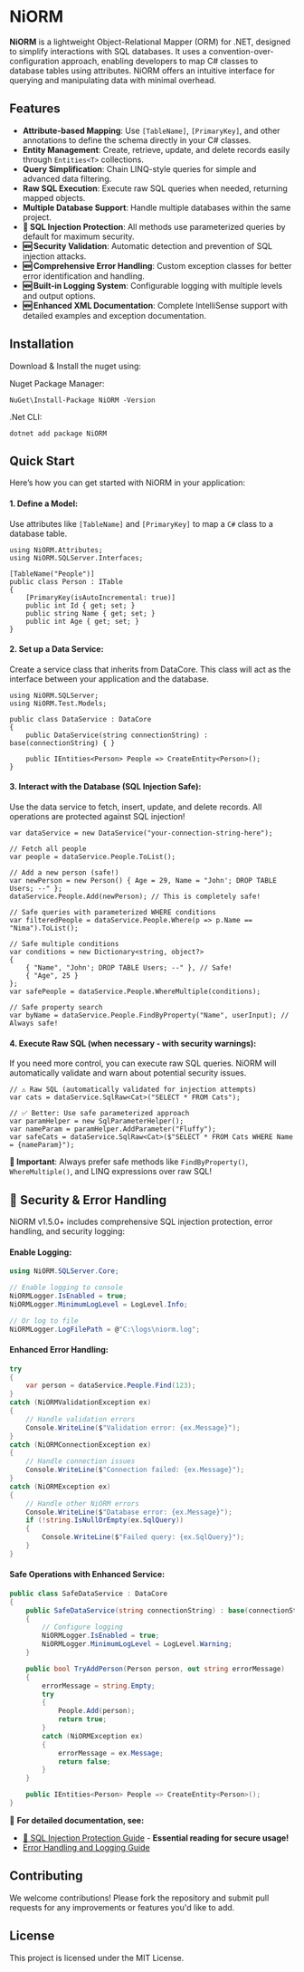 # NiORM
 **NiORM** is a lightweight Object-Relational Mapper (ORM) for .NET, designed to simplify interactions with SQL databases. It uses a convention-over-configuration approach, enabling developers to map C# classes to database tables using attributes. NiORM offers an intuitive interface for querying and manipulating data with minimal overhead.

## Features
- **Attribute-based Mapping**: Use `[TableName]`, `[PrimaryKey]`, and other annotations to define the schema directly in your C# classes.
- **Entity Management**: Create, retrieve, update, and delete records easily through `Entities<T>` collections.
- **Query Simplification**: Chain LINQ-style queries for simple and advanced data filtering.
- **Raw SQL Execution**: Execute raw SQL queries when needed, returning mapped objects.
- **Multiple Database Support**: Handle multiple databases within the same project.
- **🔐 SQL Injection Protection**: All methods use parameterized queries by default for maximum security.
- **🆕 Security Validation**: Automatic detection and prevention of SQL injection attacks.
- **🆕 Comprehensive Error Handling**: Custom exception classes for better error identification and handling.
- **🆕 Built-in Logging System**: Configurable logging with multiple levels and output options.
- **🆕 Enhanced XML Documentation**: Complete IntelliSense support with detailed examples and exception documentation.

## Installation
Download & Install the nuget using:

Nuget Package Manager:

```NuGet\Install-Package NiORM -Version```

.Net CLI:

```dotnet add package NiORM```



## Quick Start
Here’s how you can get started with NiORM in your application:

#### 1. Define a Model:

Use attributes like ```[TableName]``` and ```[PrimaryKey]``` to map a ```C#``` class to a database table.

```
using NiORM.Attributes;
using NiORM.SQLServer.Interfaces;

[TableName("People")]
public class Person : ITable
{
    [PrimaryKey(isAutoIncremental: true)]
    public int Id { get; set; }
    public string Name { get; set; }
    public int Age { get; set; }
}
```
#### 2. Set up a Data Service:

Create a service class that inherits from DataCore. This class will act as the interface between your application and the database.

```
using NiORM.SQLServer;
using NiORM.Test.Models;

public class DataService : DataCore
{
    public DataService(string connectionString) : base(connectionString) { }

    public IEntities<Person> People => CreateEntity<Person>();
}
```
#### 3. Interact with the Database (SQL Injection Safe):

Use the data service to fetch, insert, update, and delete records. All operations are protected against SQL injection!

```
var dataService = new DataService("your-connection-string-here");

// Fetch all people
var people = dataService.People.ToList();

// Add a new person (safe!)
var newPerson = new Person() { Age = 29, Name = "John'; DROP TABLE Users; --" };
dataService.People.Add(newPerson); // This is completely safe!

// Safe queries with parameterized WHERE conditions
var filteredPeople = dataService.People.Where(p => p.Name == "Nima").ToList();

// Safe multiple conditions
var conditions = new Dictionary<string, object?>
{
    { "Name", "John'; DROP TABLE Users; --" }, // Safe!
    { "Age", 25 }
};
var safePeople = dataService.People.WhereMultiple(conditions);

// Safe property search
var byName = dataService.People.FindByProperty("Name", userInput); // Always safe!
```
#### 4. Execute Raw SQL (when necessary - with security warnings):

If you need more control, you can execute raw SQL queries. NiORM will automatically validate and warn about potential security issues.

```
// ⚠️ Raw SQL (automatically validated for injection attempts)
var cats = dataService.SqlRaw<Cat>("SELECT * FROM Cats");

// ✅ Better: Use safe parameterized approach
var paramHelper = new SqlParameterHelper();
var nameParam = paramHelper.AddParameter("Fluffy");
var safeCats = dataService.SqlRaw<Cat>($"SELECT * FROM Cats WHERE Name = {nameParam}");
```

**🚨 Important**: Always prefer safe methods like `FindByProperty()`, `WhereMultiple()`, and LINQ expressions over raw SQL!

## 🔐 Security & Error Handling

NiORM v1.5.0+ includes comprehensive SQL injection protection, error handling, and security logging:

#### Enable Logging:

```csharp
using NiORM.SQLServer.Core;

// Enable logging to console
NiORMLogger.IsEnabled = true;
NiORMLogger.MinimumLogLevel = LogLevel.Info;

// Or log to file
NiORMLogger.LogFilePath = @"C:\logs\niorm.log";
```

#### Enhanced Error Handling:

```csharp
try
{
    var person = dataService.People.Find(123);
}
catch (NiORMValidationException ex)
{
    // Handle validation errors
    Console.WriteLine($"Validation error: {ex.Message}");
}
catch (NiORMConnectionException ex)
{
    // Handle connection issues
    Console.WriteLine($"Connection failed: {ex.Message}");
}
catch (NiORMException ex)
{
    // Handle other NiORM errors
    Console.WriteLine($"Database error: {ex.Message}");
    if (!string.IsNullOrEmpty(ex.SqlQuery))
    {
        Console.WriteLine($"Failed query: {ex.SqlQuery}");
    }
}
```

#### Safe Operations with Enhanced Service:

```csharp
public class SafeDataService : DataCore
{
    public SafeDataService(string connectionString) : base(connectionString)
    {
        // Configure logging
        NiORMLogger.IsEnabled = true;
        NiORMLogger.MinimumLogLevel = LogLevel.Warning;
    }

    public bool TryAddPerson(Person person, out string errorMessage)
    {
        errorMessage = string.Empty;
        try
        {
            People.Add(person);
            return true;
        }
        catch (NiORMException ex)
        {
            errorMessage = ex.Message;
            return false;
        }
    }

    public IEntities<Person> People => CreateEntity<Person>();
}
```

📖 **For detailed documentation, see:** 
- [🔐 SQL Injection Protection Guide](./NiORM/SQLServer/SQL_INJECTION_PROTECTION_GUIDE.md) - **Essential reading for secure usage!**
- [Error Handling and Logging Guide](./NiORM/SQLServer/ERROR_HANDLING_AND_LOGGING_GUIDE.md)

## Contributing
We welcome contributions! Please fork the repository and submit pull requests for any improvements or features you'd like to add.

## License
This project is licensed under the MIT License.
